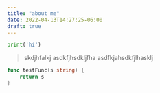 ```yaml
---
title: "about me"
date: 2022-04-13T14:27:25-06:00 
draft: true
---
```


``` python
print('hi')
```

> skdjhfalkj
> asdkfjhsdkljfha
> asdfkjahsdkfjlhasklj

``` go
func testFunc(s string) {
    return s
}
```